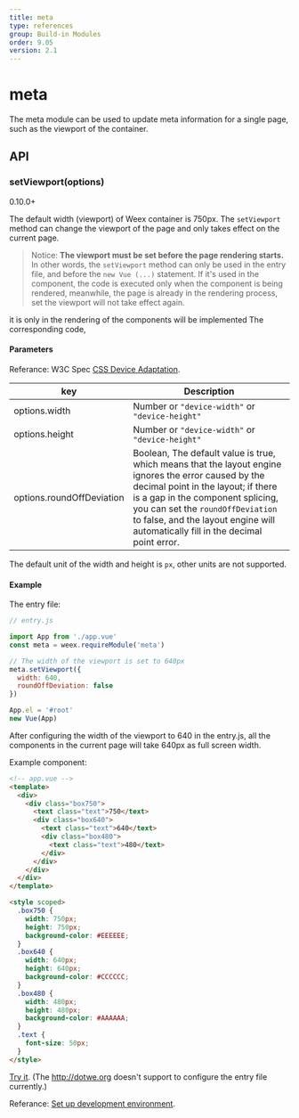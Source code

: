 ```yaml
---
title: meta
type: references
group: Build-in Modules
order: 9.05
version: 2.1
---
```


# meta

The meta module can be used to update meta information for a single page, such as the viewport of the container.

## API

### setViewport(options)

<span class="weex-version">0.10.0+</span>

The default width (viewport) of Weex container is 750px. The `setViewport` method can change the viewport of the page and only takes effect on the current page.

> Notice: **The viewport must be set before the page rendering starts.** In other words, the `setViewport` method can only be used in the entry file, and before the `new Vue (...)` statement. If it's used in the component, the code is executed only when the component is being rendered, meanwhile, the page is already in the rendering process, set the viewport will not take effect again.

it is only in the rendering of the components will be implemented The corresponding code,

#### Parameters

Referance: W3C Spec [CSS Device Adaptation](https://drafts.csswg.org/css-device-adapt/#viewport-meta).

  |key|Description|
  |---|---|
  |options.width|Number or `"device-width"` or `"device-height"`|
  |options.height|Number or `"device-width"` or `"device-height"`|
  |options.roundOffDeviation <Badge text="0.20.0+" type="warn" vertical="middle"/>|Boolean, The default value is true, which means that the layout engine ignores the error caused by the decimal point in the layout; if there is a gap in the component splicing, you can set the `roundOffDeviation` to false, and the layout engine will automatically fill in the decimal point error.|

The default unit of the width and height is `px`, other units are not supported.

#### Example

The entry file:

```js
// entry.js

import App from './app.vue'
const meta = weex.requireModule('meta')

// The width of the viewport is set to 640px
meta.setViewport({
  width: 640,
  roundOffDeviation: false
})

App.el = '#root'
new Vue(App)
```

After configuring the width of the viewport to 640 in the entry.js, all the components in the current page will take 640px as full screen width.

Example component:

```html
<!-- app.vue -->
<template>
  <div>
    <div class="box750">
      <text class="text">750</text>
      <div class="box640">
        <text class="text">640</text>
        <div class="box480">
          <text class="text">480</text>
        </div>
      </div>
    </div>
  </div>
</template>

<style scoped>
  .box750 {
    width: 750px;
    height: 750px;
    background-color: #EEEEEE;
  }
  .box640 {
    width: 640px;
    height: 640px;
    background-color: #CCCCCC;
  }
  .box480 {
    width: 480px;
    height: 480px;
    background-color: #AAAAAA;
  }
  .text {
    font-size: 50px;
  }
</style>
```

[Try it](http://dotwe.org/vue/7d0302fe499ab08afdb12a376c646b59). (The http://dotwe.org doesn't support to configure the entry file currently.)

Referance: [Set up development environment](../../guide/develop/setup-develop-environment.html).
